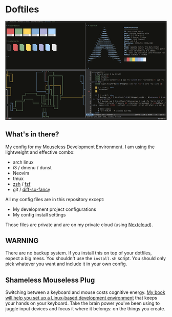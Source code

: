 #  Doftiles

[![Phantas0s rice](screen_780.png)](screen.png)

## What's in there?

My config for my Mouseless Development Environment.
I am using the lightweight and effective combo:

* arch linux
* i3 / dmenu / dunst
* Neovim
* tmux
* [zsh](https://thevaluable.dev/zsh-install-configure/) / [fzf](https://github.com/junegunn/fzf)
* git / [diff-so-fancy](https://github.com/so-fancy/diff-so-fancy)

All my config files are in this repository except:

* My development project configurations
* My config install settings

Those files are private and are on my private cloud (using [Nextcloud](https://nextcloud.com/)).

## WARNING

There are no backup system. If you install this on top of your dotfiles, expect a big mess.
You shouldn't use the `install.sh` script. You should only pick whatever you want and include it in your own config.

## Shameless Mouseless Plug

Switching between a keyboard and mouse costs cognitive energy. [My book will help you set up a Linux-based development environment](https://themouseless.dev) that keeps your hands on your keyboard. Take the brain power you've been using to juggle input devices and focus it where it belongs: on the things you create.
